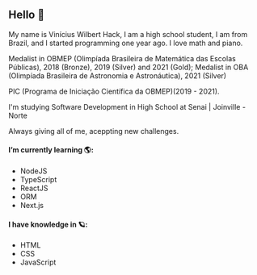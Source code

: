 ## Hello 👋

My name is Vinícius Wilbert Hack, I am a high school student, I am from Brazil, and I started programming one year ago.
I love math and piano.

Medalist in OBMEP (Olimpíada Brasileira de Matemática das Escolas Públicas), 2018 (Bronze), 2019 (Silver) and 2021 (Gold);
Medalist in OBA (Olimpíada Brasileira de Astronomia e Astronáutica), 2021 (Silver)

PIC (Programa de Iniciação Científica da OBMEP)(2019 - 2021).

I'm studying Software Development in High School at Senai | Joinville - Norte

Always giving all of me, aceppting new challenges. 

#### I’m currently learning 🌎:

- NodeJS
- TypeScript
- ReactJS
- ORM
- Next.js

#### I have knowledge in 🪐:

- HTML
- CSS
- JavaScript
